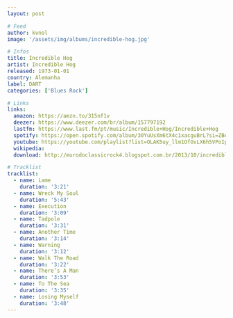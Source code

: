 ```yaml
---
layout: post

# Feed
author: kvnol
image: '/assets/img/albums/incredible-hog.jpg'

# Infos
title: Incredible Hog
artist: Incredible Hog
released: 1973-01-01
country: Alemanha
label: DART
categories: ['Blues Rock']

# Links
links:
  amazon: https://amzn.to/315nf1v
  deezer: https://www.deezer.com/br/album/157797192
  lastfm: https://www.last.fm/pt/music/Incredible+Hog/Incredible+Hog
  spotify: https://open.spotify.com/album/30YuUsXm6tX4c1xacguBrL?si=ZBeE2imvS0yZfFNfjv4UEA
  youtube: https://youtube.com/playlist?list=OLAK5uy_llm1OfOvLX6h5VPoIpahbeZkGjOpw6wts
  wikipedia:
  download: http://murodoclassicrock4.blogspot.com.br/2013/10/incredible-hog-1973.html

# Tracklist
tracklist:
  - name: Lame
    duration: '3:21'
  - name: Wreck My Soul
    duration: '5:43'
  - name: Execution
    duration: '3:09'
  - name: Tadpole
    duration: '3:31'
  - name: Another Time
    duration: '3:14'
  - name: Warning
    duration: '3:12'
  - name: Walk The Road
    duration: '3:22'
  - name: There’s A Man
    duration: '3:53'
  - name: To The Sea
    duration: '3:35'
  - name: Losing Myself
    duration: '3:48'
---
```

